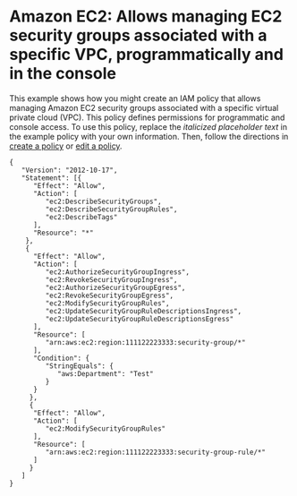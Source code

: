 # Amazon EC2: Allows managing EC2 security groups associated with a specific VPC, programmatically and in the console<a name="reference_policies_examples_ec2_securitygroups-vpc"></a>

This example shows how you might create an IAM policy that allows managing Amazon EC2 security groups associated with a specific virtual private cloud \(VPC\)\. This policy defines permissions for programmatic and console access\. To use this policy, replace the *italicized placeholder text* in the example policy with your own information\. Then, follow the directions in [create a policy](access_policies_create.md) or [edit a policy](access_policies_manage-edit.md)\.

```
{
   "Version": "2012-10-17",
   "Statement": [{
      "Effect": "Allow",
      "Action": [
         "ec2:DescribeSecurityGroups",
         "ec2:DescribeSecurityGroupRules",
         "ec2:DescribeTags"
      ],
      "Resource": "*"
    },
    {
      "Effect": "Allow",
      "Action": [
         "ec2:AuthorizeSecurityGroupIngress", 
         "ec2:RevokeSecurityGroupIngress", 
         "ec2:AuthorizeSecurityGroupEgress", 
         "ec2:RevokeSecurityGroupEgress", 
         "ec2:ModifySecurityGroupRules",
         "ec2:UpdateSecurityGroupRuleDescriptionsIngress", 
         "ec2:UpdateSecurityGroupRuleDescriptionsEgress"
      ],
      "Resource": [
         "arn:aws:ec2:region:111122223333:security-group/*"
      ],
      "Condition": {
         "StringEquals": {
            "aws:Department": "Test"
         }
      }
     },     
     {
      "Effect": "Allow",
      "Action": [
         "ec2:ModifySecurityGroupRules"
      ],
      "Resource": [
         "arn:aws:ec2:region:111122223333:security-group-rule/*"
      ]
     }
   ]
}
```